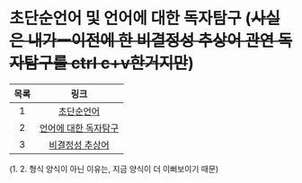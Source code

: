 # 초단순언어 및 언어에 대한 독자탐구 (~~사실은 내가ㅡ이전에 한 비결정성 추상어 관연 독자탐구를 ctrl c+v한거지만~~)

| 목록 | 링크 |
| :---: | :---: |
| 1 | [초단순언어](https://faraway6834.github.io/unbeauty/privateNote/Alkali/Forbidden/Personal/TWaMLang/%EC%B4%88%EB%8B%A8%EC%88%9C%EC%96%B8%EC%96%B4_%EB%B0%8F_%EC%96%B8%EC%96%B4%EC%97%90_%EB%8C%80%ED%95%9C_%EB%8F%85%EC%9E%90%ED%83%90%EA%B5%AC/%EC%B4%88%EB%8B%A8%EC%88%9C%EC%96%B8%EC%96%B4) |
| 2 | [언어에 대한 독자탐구](https://faraway6834.github.io/unbeauty/privateNote/Alkali/Forbidden/Personal/TWaMLang/%EC%B4%88%EB%8B%A8%EC%88%9C%EC%96%B8%EC%96%B4_%EB%B0%8F_%EC%96%B8%EC%96%B4%EC%97%90_%EB%8C%80%ED%95%9C_%EB%8F%85%EC%9E%90%ED%83%90%EA%B5%AC/%EC%96%B8%EC%96%B4%EC%97%90_%EB%8C%80%ED%95%9C_%EB%8F%85%EC%9E%90%ED%83%90%EA%B5%AC) |
| 3 | [비결정성 추상어](비결정성_추상어) |

(1. 2. 형식 양식이 아닌 이유는, 지금 양식이 더 이뻐보이기 때문)
